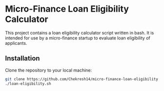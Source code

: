 # Micro-Finance Loan Eligibility Calculator

This project contains a loan eligibility calculator script written in bash. It is intended for use by a micro-finance startup to evaluate loan eligibility of applicants.

## Installation

Clone the repository to your local machine:
```sh
git clone https://github.com/Chekresh14/micro-finance-loan-eligibility.git
./loan-eligibility.sh
